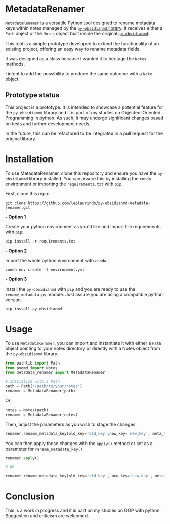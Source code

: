 # MetadataRenamer

`MetadataRenamer` is a versatile Python tool designed to rename metadata keys within notes managed by the [`py-obsidianmd` library](https://github.com/selimrbd/py-obsidianmd). It receives either a `Path` object or the `Notes` object built inside the original [`py-obsidianmd`](https://github.com/selimrbd/py-obsidianmd).

This tool is a simple prototype developed to extend the functionality of an existing project, offering an easy way to rename metadata fields.

It was designed as a class because I wanted it to heritage the `Notes` methods.

I intent to add the possibility to produce the same outcome with a `Note` object.

## Prototype status

This project is a prototype. It is intended to showcase a potential feature for the `py-obsidianmd` library and it is part of my studies on Objected-Oriented Programming in python. As such, it may undergo significant changes based on tests and further development needs.

In the future, this can be refactored to be integrated in a pull request for the original library.

# Installation

To use MetadataRenamer, clone this repository and ensure you have the `py-obsidianmd` library installed. You can assure this by installing the `conda` environment or importing the `requirements.txt` with `pip`.

First, clone this repo:

```
git clone https://github.com/leolaurindo/py-obsidianmd-metadata-renamer.git
```

**- Option 1**

Create your python environment as you'd like and import the requirements with `pip`:

```
pip install -r requirements.txt
```

**- Option 2**

Import the whole python environment with `conda`:

```
conda env create -f environment.yml
```

**- Option 3**

Install the `py-obsidianmd` with `pip` and you are ready to use the `rename_metadata.py` module. Just assure you are using a compatible python version.

```
pip install py-obsidianmd`
```

# Usage

To use `MetadataRenamer`, you can import and instantiate it with either a `Path` object pointing to your notes directory or directly with a Notes object from the `py-obsidianmd` library.

```python
from pathlib import Path
from pyomd import Notes
from metadata_renamer import MetadataRenamer

# Initialize with a Path
path = Path('/path/to/your/notes')
renamer = MetadataRenamer(path)
```

Or

```python
notes = Notes(path)
renamer = MetadataRenamer(notes)
```

Then, adjust the parameters as you wish to stage the changes:
```python
renamer.rename_metadata_key(old_key='old_key',new_key='new_key', meta_type=MetadataType.DEFAULT)
```

You can then apply those changes with the `apply()` method or set as a parameter for `rename_metadata_key()`

```python
renamer.apply()

# OR

renamer.rename_metadata_key(old_key='old_key', new_key='new_key', meta_type=MetadataType.DEFAULT, apply=True)
```

# Conclusion

This is a work in progress and it is part on my studies on OOP with python. Suggestion and criticism are welcomed.
